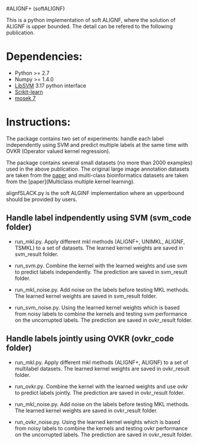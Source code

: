 #ALIGNF+ (softALIGNF)

This is a python implementation of soft ALIGNF, where the solution of ALIGNF
is upper bounded. The detail can be refered to the following publication.

Dependencies:
=============

- Python >= 2.7
- Numpy >= 1.4.0
- [LibSVM](https://www.csie.ntu.edu.tw/~cjlin/libsvm/oldfiles/) 3.17 python interface
- [Scikit-learn](http://scikit-learn.org/stable/)
- [mosek 7](https://www.mosek.com/resources/downloads)

Instructions:
=============

The package contains two set of experiments: handle each label independently
using SVM and predict multiple labels at the same time with OVKR (Operator 
valued kernel regression).

The package contains several small datasets (no more than 2000 examples) used in
the above publication. The original large image annotation datasets are taken 
from the [paper](http://link.springer.com/article/10.1007/s11263-010-0338-6) and multi-class bioinformatics datasets are taken from the [paper](Multiclass multiple kernel learning).

alignfSLACK.py is the soft ALGINF implementation where an upperbound should be provided
by users.

Handle label indpendently using SVM (svm_code folder)
-----------------------------------------------------

- run_mkl.py. Apply different mkl methods (ALIGNF+, UNIMKL, ALIGNF, TSMKL) to
a set of datasets. The learned kernel weights are saved in svm_result folder.

- run_svm.py. Combine the kernel with the learned weights and use svm to predict
labels independently. The prediction are saved in svm_result folder.

- run_mkl_noise.py. Add noise on the labels before testing MKL methods. The 
learned kernel weights are saved in svm_result folder.

- run_svm_noise.py. Using the learned kernel weights which is based from noisy
labels to combine the kernels and testing svm performance on the uncorrupted labels. 
The prediction are saved in ovkr_result folder.

Handle labels jointly using OVKR (ovkr_code folder)
---------------------------------------------------

- run_mkl.py. Apply different mkl methods (ALIGNF+, ALIGNF) to a set of multilabel
datasets. The learned kernel weights are saved in ovkr_result folder.

- run_ovkr.py. Combine the kernel with the learned weights and use ovkr to predict
labels jointly. The prediction are saved in ovkr_result folder.

- run_mkl_noise.py. Add noise on the labels before testing MKL methods. The 
learned kernel weights are saved in ovkr_result folder.

- run_ovkr_noise.py. Using the learned kernel weights which is based from noisy
labels to combine the kernels and testing ovkr performance on the uncorrupted labels. 
The prediction are saved in ovkr_result folder.


